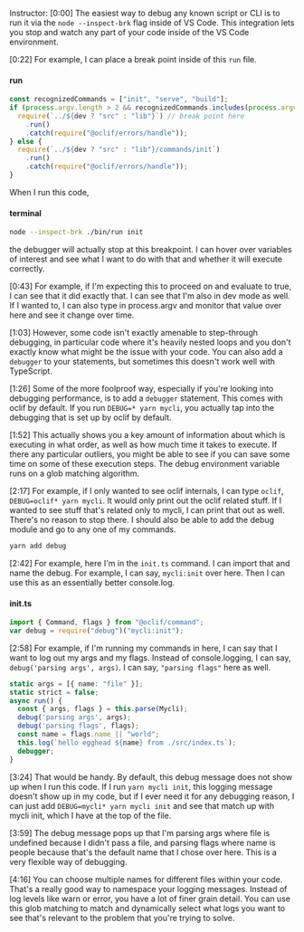 Instructor: [0:00] The easiest way to debug any known script or CLI is to run it via the `node --inspect-brk` flag inside of VS Code. This integration lets you stop and watch any part of your code inside of the VS Code environment.

[0:22] For example, I can place a break point inside of this `run` file. 

#### run
```ts
const recognizedCommands = ["init", "serve", "build"];
if (process.argv.length > 2 && recognizedCommands.includes(process.argv[2])) {
  require(`../${dev ? "src" : "lib"}`) // break point here 
    .run()
    .catch(require("@oclif/errors/handle"));
} else {
  require(`../${dev ? "src" : "lib"}/commands/init`)
    .run()
    .catch(require("@oclif/errors/handle"));
}
```

When I run this code, 

#### terminal
```bash
node --inspect-brk ./bin/run init
```

the debugger will actually stop at this breakpoint. I can hover over variables of interest and see what I want to do with that and whether it will execute correctly.

[0:43] For example, if I'm expecting this to proceed on and evaluate to true, I can see that it did exactly that. I can see that I'm also in dev mode as well. If I wanted to, I can also type in process.argv and monitor that value over here and see it change over time.

[1:03] However, some code isn't exactly amenable to step-through debugging, in particular code where it's heavily nested loops and you don't exactly know what might be the issue with your code. You can also add a `debugger` to your statements, but sometimes this doesn't work well with TypeScript.

[1:26] Some of the more foolproof way, especially if you're looking into debugging performance, is to add a `debugger` statement. This comes with oclif by default. If you run `DEBUG=* yarn mycli`, you actually tap into the debugging that is set up by oclif by default.

[1:52] This actually shows you a key amount of information about which is executing in what order, as well as how much time it takes to execute. If there any particular outliers, you might be able to see if you can save some time on some of these execution steps. The debug environment variable runs on a glob matching algorithm.

[2:17] For example, if I only wanted to see oclif internals, I can type `oclif`, `DEBUG=oclif* yarn mycli`. It would only print out the oclif related stuff. If I wanted to see stuff that's related only to mycli, I can print that out as well. There's no reason to stop there. I should also be able to add the debug module and go to any one of my commands.

```bash
yarn add debug
```

[2:42] For example, here I'm in the `init.ts` command. I can import that and name the debug. For example, I can say, `mycli:init` over here. Then I can use this as an essentially better console.log.

#### init.ts
```ts
import { Command, flags } from "@oclif/command";
var debug = require("debug")("mycli:init");
```

[2:58] For example, if I'm running my commands in here, I can say that I want to log out my args and my flags. Instead of console.logging, I can say, `debug('parsing args', args)`. I can say, `"parsing flags"` here as well.

```ts
static args = [{ name: "file" }];
static strict = false;
async run() {
  const { args, flags } = this.parse(Mycli);
  debug('parsing args', args);
  debug('parsing flags', flags);
  const name = flags.name || "world";
  this.log(`hello egghead ${name} from ./src/index.ts`);
  debugger;
}
```

[3:24] That would be handy. By default, this debug message does not show up when I run this code. If I run `yarn mycli init`, this logging message doesn't show up in my code, but if I ever need it for any debugging reason, I can just add `DEBUG=mycli* yarn mycli init` and see that match up with mycli init, which I have at the top of the file.

[3:59] The debug message pops up that I'm parsing args where file is undefined because I didn't pass a file, and parsing flags where name is people because that's the default name that I chose over here. This is a very flexible way of debugging.

[4:16] You can choose multiple names for different files within your code. That's a really good way to namespace your logging messages. Instead of log levels like warn or error, you have a lot of finer grain detail. You can use this glob matching to match and dynamically select what logs you want to see that's relevant to the problem that you're trying to solve.
